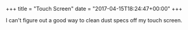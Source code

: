 +++
title = "Touch Screen"
date = "2017-04-15T18:24:47+00:00"
+++

I can't figure out a good way to clean dust specs off my touch screen.
			